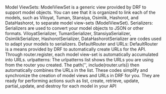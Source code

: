 Model ViewSets: ModelViewSet is a generic view provided by DRF to support model objects. You can see that it is organized to link each of the models, such as Viloyat, Tuman, Stansiya, Osimlik, Hashorot, and DataHashorot, to separate model view-sets (ModelViewSet).
Serializers: Serializers are used to convert your model objects to JSON or other formats. ViloyatSerializer, TumanSerializer, StansiyaSerializer, OsimlikSerializer, HashorotSerializer, DataHashorotSerializer are codes used to adapt your models to serializers.
DefaultRouter and URLs: DefaultRouter is a means provided by DRF to automatically create URLs for the API. Through router.register, each model view-set is automatically accumulated into URLs.
urlpatterns: The urlpatterns list shows the URLs you are using from the router you created. The path('', include(router.urls)) then automatically combines the URLs in the list.
These codes simplify and synchronize the creation of model views and URLs in DRF for you. They are ready for performing actions such as list, create, retrieve, update, partial_update, and destroy for each model in your API
